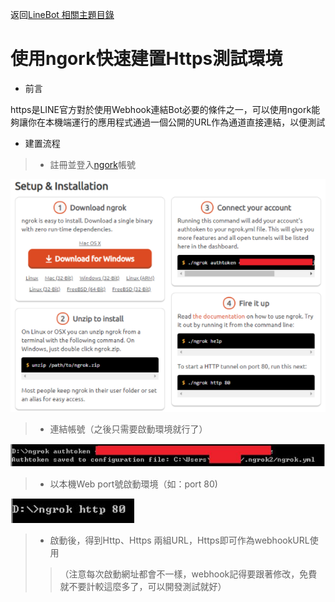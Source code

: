 返回[LineBot 相關主題目錄](README.md)
# 使用ngork快速建置Https測試環境
- 前言

https是LINE官方對於使用Webhook連結Bot必要的條件之一，可以使用ngork能夠讓你在本機端運行的應用程式通過一個公開的URL作為通道直接連結，以便測試



- 建置流程 
> - 註冊並登入[ngork](https://ngrok.com/)帳號

![ngrok1](imgs/ngrok1.jpg)
> - 連結帳號（之後只需要啟動環境就行了）

![ngrok2](imgs/ngrok2.jpg)
> - 以本機Web port號啟動環境（如：port 80)

![ngrok3](imgs/ngrok3.jpg)
> - 啟動後，得到Http、Https 兩組URL，Https即可作為webhookURL使用
>>（注意每次啟動網址都會不一樣，webhook記得要跟著修改，免費就不要計較這麼多了，可以開發測試就好）


